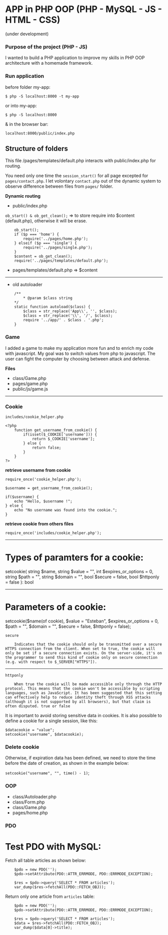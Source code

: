 # APP in PHP OOP (PHP - MySQL - JS - HTML - CSS)

(under development)

### Purpose of the project (PHP - JS)

I wanted to build a PHP application to improve my skills in PHP OOP architecture with a homemade framework.

### Run application

before folder my-app:

`$ php -S localhost:8000 -t my-app`

or into my-app:

`$ php -S localhost:8000`

& in the browser bar:

`localhost:8000/public/index.php`


## Structure of folders

This file /pages/templates/default.php interacts with public/index.php for routing.

You need only one time the `session_start()` for all page excepted for `pages/contact.php`.
I let volontary `contact.php` out of the dynamic system to observe difference between files from `pages/` folder.

**Dynamic routing**

- public/index.php

`ob_start() & ob_get_clean();` => to store require into $content (default.php), otherwise it will be erase.

```
    ob_start();
    if ($p === 'home') {
        require('../pages/home.php');
    } elseif ($p === 'single') {
        require('../pages/single.php');
    }
    $content = ob_get_clean();
    require('../pages/templates/default.php');
```

- pages/templates/default.php => $content

---

- old autoloader

```
    /**
        * @param $class string
    */
    static function autoload($class) {
        $class = str_replace('App\\', '', $class);
        $class = str_replace('\\', '/', $class);
        require '../app/' . $class . '.php';
    }
```

### Game

I added a game to make my application more fun and to enrich my code with javascript. My goal was to switch values from php to javascript. The user can fight the computer by choosing between attack and defense.

**Files**

- class/Game.php
- pages/game.php
- public/js/game.js

---

### Cookie

`includes/cookie_helper.php`

```
<?php
    function get_username_from_cookie() {
        if(isset($_COOKIE['username'])) {
            return $_COOKIE['username'];
        } else {
            return false;
        }
    }
?>
```

**retrieve username from cookie**

```
require_once('cookie_helper.php');

$username = get_username_from_cookie();

if($username) {
    echo "Hello, $username !";
} else {
    echo "No username was found into the cookie.";
}
```

**retrieve cookie from others files**

`require_once('includes/cookie_helper.php');`

---

Types of paramters for a cookie:
================================

setcookie(
    string $name,
    string $value = "",
    int $expires_or_options = 0,
    string $path = "",
    string $domain = "",
    bool $secure = false,
    bool $httponly = false
): bool

---

Parameters of a cookie:
=======================

setcookie($name(of cookie), $value = "Esteban", $expires_or_options = 0, $path = "", $domain = "", $secure = false, $httponly = false);

```
secure

    Indicates that the cookie should only be transmitted over a secure HTTPS connection from the client. When set to true, the cookie will only be set if a secure connection exists. On the server-side, it's on the programmer to send this kind of cookie only on secure connection (e.g. with respect to $_SERVER["HTTPS"]).
```

---

```
httponly

    When true the cookie will be made accessible only through the HTTP protocol. This means that the cookie won't be accessible by scripting languages, such as JavaScript. It has been suggested that this setting can effectively help to reduce identity theft through XSS attacks (although it is not supported by all browsers), but that claim is often disputed. true or false
```

It is important to avoid storing sensitive data in cookies. It is also possible to define a cookie for a single session, like this:

```
$datacookie = "value";
setcookie("username", $datacookie);
```

### Delete cookie

Otherwise, if expiration data has been defined, we need to store the time before the date of creation,
as shown in the example below:

`setcookie("username", "", time() - 1)`;

### OOP

- class/Autoloader.php
- class/Form.php
- class/Game.php
- pages/home.php

### PDO

Test PDO with MySQL:
====================

Fetch all table articles as shown below:

```
    $pdo = new PDO('');
    $pdo->setAttribute(PDO::ATTR_ERRMODE, PDO::ERRMODE_EXCEPTION);

    $res = $pdo->query('SELECT * FROM articles');
    var_dump($res->fetchAll(PDO::FETCH_OBJ));
```

Return only one article from `articles` table:

```
    $pdo = new PDO('');
    $pdo->setAttribute(PDO::ATTR_ERRMODE, PDO::ERRMODE_EXCEPTION);

    $res = $pdo->query('SELECT * FROM articles');
    $data = $res->fetchAll(PDO::FETCH_OBJ);
    var_dump($data[0]->title);
```